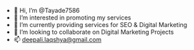 - 👋 Hi, I’m @Tayade7586
- 👀 I’m interested in promoting my services
- 🌱 I’m currently providing services for SEO & Digital Marketing
- 💞️ I’m looking to collaborate on Digital Marketing Projects
- 📫 deepali.laqshya@gmail.com

<!---
Tayade7586/Tayade7586 is a ✨ special ✨ repository because its `README.md` (this file) appears on your GitHub profile.
You can click the Preview link to take a look at your changes.
--->
